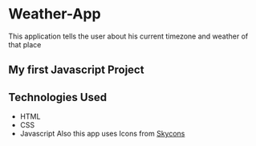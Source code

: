 # Weather-App
This application tells the user about his current timezone and weather of that place
## My first Javascript Project
## Technologies Used
* HTML
* CSS
* Javascript
Also this app uses Icons from [Skycons](https://darkskyapp.github.io/skycons/)
